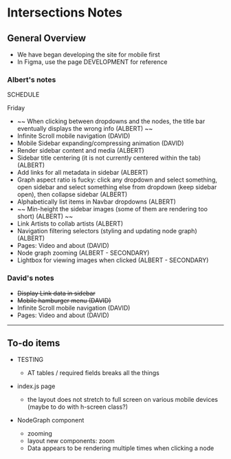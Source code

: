 # Intersections Notes

## General Overview

- We have began developing the site for mobile first
- In Figma, use the page DEVELOPMENT for reference

### Albert's notes

SCHEDULE

Friday

- ~~ When clicking between dropdowns and the nodes, the title bar eventually displays the wrong info (ALBERT) ~~
- Infinite Scroll mobile navigation (DAVID)
- Mobile Sidebar expanding/compressing animation (DAVID)
- Render sidebar content and media (ALBERT)
- Sidebar title centering (it is not currently centered within the tab) (ALBERT)
- Add links for all metadata in sidebar (ALBERT)
- Graph aspect ratio is fucky: click any dropdown and select something, open sidebar and select something else from dropdown (keep sidebar open), then collapse sidebar (ALBERT)
- Alphabetically list items in Navbar dropdowns (ALBERT)
- ~~ Min-height the sidebar images (some of them are rendering too short) (ALBERT) ~~
- Link Artists to collab artists (ALBERT)
- Navigation filtering selectors (styling and updating node graph) (ALBERT)
- Pages: Video and about (DAVID)
- Node graph zooming (ALBERT - SECONDARY)
- Lightbox for viewing images when clicked (ALBERT - SECONDARY)

### David's notes

- ~~Display Link data in sidebar~~
- ~~Mobile hamburger menu (DAVID)~~
- Infinite Scroll mobile navigation (DAVID)
- Pages: Video and about (DAVID)

---

## To-do items

- TESTING

  - AT tables / required fields breaks all the things

- index.js page

  - the layout does not stretch to full screen on various mobile devices (maybe to do with h-screen class?)

- NodeGraph component

  - zooming
  - layout new components: zoom
  - Data appears to be rendering multiple times when clicking a node
